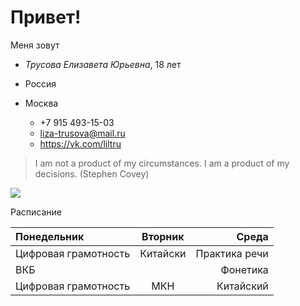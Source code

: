 # Привет! #

Меня зовут

* _Трусова Елизавета Юрьевна_, 18 лет

* Россия
* Москва 
    * +7 915 493-15-03 
    * liza-trusova@mail.ru
     * <https://vk.com/liltru> 
>I am not a product of my circumstances. I am a product of my decisions. (Stephen Covey)

![](https://proxy12.online.ua/photo/r3-7ff6e98fc0/755555_640.jpg)

Расписание



| Понедельник | Вторник | Среда |
|:------------- |:---------------:| -------------:|
|Цифровая грамотность     | Китайски|     Практика речи |
|ВКБ    |       |   Фонетика  |
| Цифровая грамотность |МКН       |       Китайский |
